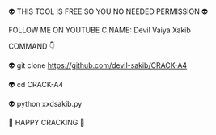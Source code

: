 👽 THIS TOOL IS FREE SO YOU NO NEEDED PERMISSION 👽






FOLLOW ME ON YOUTUBE C.NAME: Devil Vaiya Xakib





COMMAND 👇


👽 git clone https://github.com/devil-sakib/CRACK-A4



👽 cd CRACK-A4



👽 python xxdsakib.py













🌼 HAPPY CRACKING 🌼


